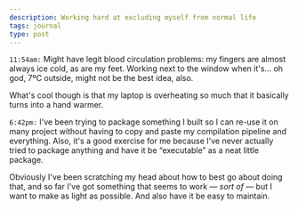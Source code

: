 ```yaml
---
description: Working hard at excluding myself from normal life
tags: journal
type: post
---
```


`11:54am:` Might have legit blood circulation problems: my fingers are almost always ice cold, as are my feet. Working next to the window when it's... oh god, 7ºC outside, might not be the best idea, also.

What's cool though is that my laptop is overheating so much that it basically turns into a hand warmer.

`6:42pm:` I've been trying to package something I built so I can re-use it on many project without having to copy and paste my compilation pipeline and everything. Also, it's a good exercise for me because I've never actually tried to package anything and have it be “executable” as a neat little package.

Obviously I've been scratching my head about how to best go about doing that, and so far I've got something that seems to work — _sort of_ — but I want to make as light as possible. And also have it be easy to maintain.

